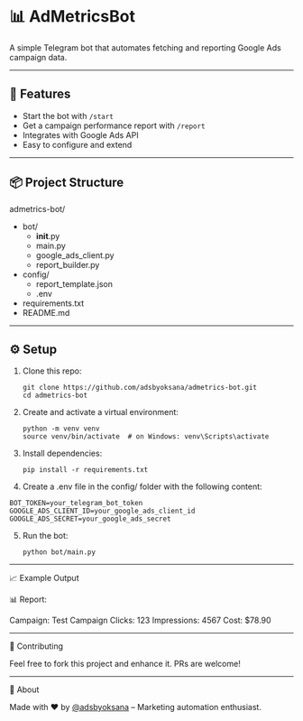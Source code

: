 # 📊 AdMetricsBot

A simple Telegram bot that automates fetching and reporting Google Ads campaign data.

---

## 🚀 Features

- Start the bot with `/start`
- Get a campaign performance report with `/report`
- Integrates with Google Ads API
- Easy to configure and extend

---

## 📦 Project Structure

admetrics-bot/
- bot/
  - __init__.py
  - main.py
  - google_ads_client.py
  - report_builder.py
- config/
  - report_template.json
  - .env
- requirements.txt
- README.md

---

## ⚙️ Setup

1. Clone this repo:
   
   ```
   git clone https://github.com/adsbyoksana/admetrics-bot.git
   cd admetrics-bot
   ```
   
2. Create and activate a virtual environment:
   
   ```
   python -m venv venv
   source venv/bin/activate  # on Windows: venv\Scripts\activate
   ```

3. Install dependencies:

   ```
   pip install -r requirements.txt
   ```

4.  Create a .env file in the config/ folder with the following content:

   ```
   BOT_TOKEN=your_telegram_bot_token
   GOOGLE_ADS_CLIENT_ID=your_google_ads_client_id
   GOOGLE_ADS_SECRET=your_google_ads_secret
   ```

5. Run the bot:

   ```
   python bot/main.py
   ```

---

📈 Example Output

📊 Report:

Campaign: Test Campaign
Clicks: 123
Impressions: 4567
Cost: $78.90

---

🤝 Contributing

Feel free to fork this project and enhance it. PRs are welcome!

---

🧠 About

Made with ❤️ by [@adsbyoksana](https://github.com/adsbyoksana/) – Marketing automation enthusiast.







